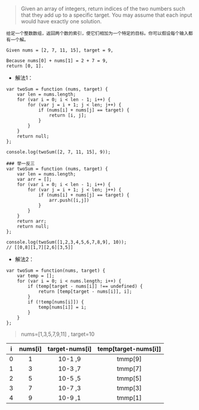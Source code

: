 > Given an array of integers, return indices of the two numbers such that they add up to a specific target.
You may assume that each input would have exactly one solution.

`给定一个整数数组，返回两个数的索引，使它们相加为一个特定的目标。你可以假设每个输入都有一个解。`

```
Given nums = [2, 7, 11, 15], target = 9,

Because nums[0] + nums[1] = 2 + 7 = 9,
return [0, 1].
```

- 解法1：

```
var twoSum = function (nums, target) {
    var len = nums.length;
    for (var i = 0; i < len - 1; i++) {
        for (var j = i + 1; j < len; j++) {
            if (nums[i] + nums[j] == target) {
                return [i, j];
            }
        }
    }
    return null;
};

console.log(twoSum([2, 7, 11, 15], 9));
```
```
### 举一反三
var twoSum = function (nums, target) {
    var len = nums.length;
    var arr = [];
    for (var i = 0; i < len - 1; i++) {
        for (var j = i + 1; j < len; j++) {
            if (nums[i] + nums[j] == target) {
                arr.push([i,j])
            }
        }
    }
    return arr;
    return null;
};

console.log(twoSum([1,2,3,4,5,6,7,8,9], 10));
// [[0,8][1,7][2,6][3,5]]

```


- 解法2：

```
var twoSum = function(nums, target) {
    var temp = [];
    for (var i = 0; i < nums.length; i++) {
        if (temp[target - nums[i]] !== undefined) {
            return [temp[target - nums[i]], i];
        }
        if (!temp[nums[i]]) {
            temp[nums[i]] = i;
        }
    }
};
```
> nums=[1,3,5,7,9,11] , target=10

|i|nums[i]|target-nums[i]|temp[target-nums[i]]|
| :---: | :---: | :---: | :---: |
| 0 | 1 | 10-1 ,9 | tmmp[9] |
| 1 | 3 | 10-3 ,7 | tmmp[7] |
| 2 | 5 | 10-5 ,5 | tmmp[5] |
| 3 | 7 | 10-7 ,3 | tmmp[3] |
| 4 | 9 | 10-9 ,1 | tmmp[1] |

